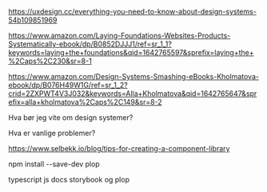 https://uxdesign.cc/everything-you-need-to-know-about-design-systems-54b109851969

https://www.amazon.com/Laying-Foundations-Websites-Products-Systematically-ebook/dp/B0852DJJJ1/ref=sr_1_1?keywords=laying+the+foundations&qid=1642765597&sprefix=laying+the+%2Caps%2C230&sr=8-1

https://www.amazon.com/Design-Systems-Smashing-eBooks-Kholmatova-ebook/dp/B076H49W1G/ref=sr_1_2?crid=2ZXPWT4V3J032&keywords=Alla+Kholmatova&qid=1642765647&sprefix=alla+kholmatova%2Caps%2C149&sr=8-2

Hva bør jeg vite om design systemer?

Hva er vanlige problemer?

https://www.selbekk.io/blog/tips-for-creating-a-component-library


npm install --save-dev plop


typescript js docs storybook og plop